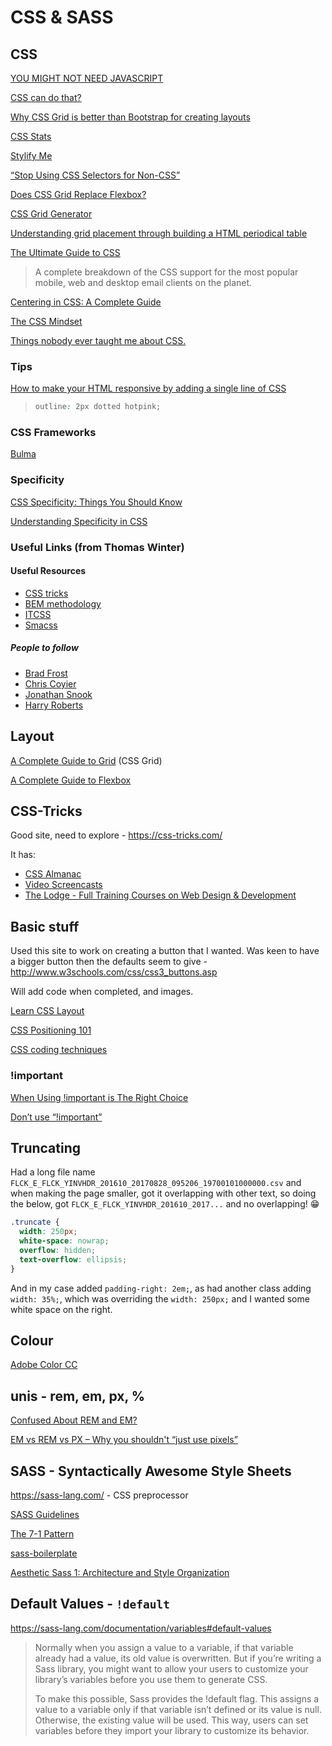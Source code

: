 # CSS & SASS

## CSS

[YOU MIGHT NOT NEED JAVASCRIPT](http://youmightnotneedjs.com/)

[CSS can do that?](https://dev.to/ananyaneogi/css-can-do-that-18g7)

[Why CSS Grid is better than Bootstrap for creating layouts](https://hackernoon.com/how-css-grid-beats-bootstrap-85d5881cf163)

[CSS Stats](http://cssstats.com/)

[Stylify Me](http://stylifyme.com/)

[“Stop Using CSS Selectors for Non-CSS”](https://css-tricks.com/stop-using-css-selectors-non-css/)

[Does CSS Grid Replace Flexbox?](https://css-tricks.com/css-grid-replace-flexbox/)

[CSS Grid Generator](https://cssgrid-generator.netlify.com/)

[Understanding grid placement through building a HTML periodical table](https://www.chenhuijing.com/blog/understanding-grid-placement/#%F0%9F%91%9F)

[The Ultimate Guide to CSS](https://docs.google.com/document/d/1PU8y7_jld2RBcj79uwmJCUBtjMeXNl44EjUu5jqY4YU/edit)

> A complete breakdown of the CSS support for the most popular mobile, web and desktop email clients on the planet.

[Centering in CSS: A Complete Guide](https://css-tricks.com/centering-css-complete-guide/)

[The CSS Mindset](https://mxb.dev/blog/the-css-mindset/)

[Things nobody ever taught me about CSS.](https://medium.com/@devdevcharlie/things-nobody-ever-taught-me-about-css-5d16be8d5d0e)

### Tips

[How to make your HTML responsive by adding a single line of CSS](https://www.freecodecamp.org/news/how-to-make-your-html-responsive-by-adding-a-single-line-of-css-2a62de81e431/amp/?__twitter_impression=true)

> ```css
> outline: 2px dotted hotpink;
> ```

### CSS Frameworks

[Bulma](https://bulma.io)

### Specificity

[CSS Specificity: Things You Should Know](https://www.smashingmagazine.com/2007/07/css-specificity-things-you-should-know/)

[Understanding Specificity in CSS](https://alligator.io/css/understanding-specificity-in-css/)

### Useful Links (from Thomas Winter)

#### Useful Resources

- [CSS tricks](https://css-tricks.com/)
- [BEM methodology](https://en.bem.info/methodology/css/)
- [ITCSS](https://www.xfive.co/blog/itcss-scalable-maintainable-css-architecture/)
- [Smacss](https://smacss.com/)

##### People to follow

- [Brad Frost](http://bradfrost.com/)
- [Chris Coyier](https://chriscoyier.net/)
- [Jonathan Snook](https://snook.ca/)
- [Harry Roberts](https://csswizardry.com/)

## Layout

[A Complete Guide to Grid](https://css-tricks.com/snippets/css/complete-guide-grid/) (CSS Grid)

[A Complete Guide to Flexbox](https://css-tricks.com/snippets/css/a-guide-to-flexbox/)

## CSS-Tricks

Good site, need to explore - <https://css-tricks.com/>

It has:

- [CSS Almanac](https://css-tricks.com/almanac/)
- [Video Screencasts](https://css-tricks.com/video-screencasts/)
- [The Lodge - Full Training Courses on Web Design & Development](https://css-tricks.com/lodge/)

## Basic stuff

Used this site to work on creating a button that I wanted. Was keen to have a bigger button then the defaults seem to give - <http://www.w3schools.com/css/css3_buttons.asp>

Will add code when completed, and images.

[Learn CSS Layout](http://learnlayout.com/)

[CSS Positioning 101](http://alistapart.com/article/css-positioning-101)

[CSS coding techniques](https://hacks.mozilla.org/2016/05/css-coding-techniques/)

### !important

[When Using !important is The Right Choice](https://css-tricks.com/when-using-important-is-the-right-choice/)

[Don’t use “!important”](https://j11y.io/css/dont-use-important/)

## Truncating

Had a long file name `FLCK_E_FLCK_YINVHDR_201610_20170828_095206_19700101000000.csv` and when making the page smaller, got it overlapping with other text, so doing the below, got `FLCK_E_FLCK_YINVHDR_201610_2017...` and no overlapping! 😁

```css
.truncate {
  width: 250px;
  white-space: nowrap;
  overflow: hidden;
  text-overflow: ellipsis;
}
```

And in my case added `padding-right: 2em;`, as had another class adding `width: 35%;`, which was overriding the `width: 250px;` and I wanted some white space on the right.

## Colour

[Adobe Color CC](https://color.adobe.com/create/color-wheel/)

## unis - rem, em, px, %

[Confused About REM and EM?](https://j.eremy.net/confused-about-rem-and-em/)

[EM vs REM vs PX – Why you shouldn't “just use pixels”](https://engageinteractive.co.uk/blog/em-vs-rem-vs-px)

## SASS - Syntactically Awesome Style Sheets

<https://sass-lang.com/> - CSS preprocessor

[SASS Guidelines](https://sass-guidelin.es/)

[The 7-1 Pattern](https://sass-guidelin.es/#the-7-1-pattern)

[sass-boilerplate](https://github.com/HugoGiraudel/sass-boilerplate)

[Aesthetic Sass 1: Architecture and Style Organization](https://scotch.io/tutorials/aesthetic-sass-1-architecture-and-style-organization)

## Default Values - `!default`

<https://sass-lang.com/documentation/variables#default-values>

> Normally when you assign a value to a variable, if that variable already had a value, its old value is overwritten. But if you’re writing a Sass library, you might want to allow your users to customize your library’s variables before you use them to generate CSS.
>
> To make this possible, Sass provides the !default flag. This assigns a value to a variable only if that variable isn’t defined or its value is null. Otherwise, the existing value will be used. This way, users can set variables before they import your library to customize its behavior.
